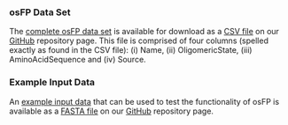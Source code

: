 ### osFP Data Set

The [complete osFP data set](https://github.com/chaninn/osFP/blob/master/osfp-full-data-set.csv) is available for download as a [CSV file](https://github.com/chaninn/osFP/blob/master/osfp-full-data-set.csv) on our [GitHub](https://github.com/chaninn/osFP/) repository page. This file is comprised of four columns (spelled exactly as found in the CSV file): (i) Name, (ii) OligomericState, (iii) AminoAcidSequence and (iv) Source.

### Example Input Data

An [example input data](https://github.com/chaninn/osFP/blob/master/example-data.fasta) that can be used to test the functionality of osFP is available as a [FASTA file](https://github.com/chaninn/osFP/blob/master/example-data.fasta) on our [GitHub](http://github.com/chaninn/osFP/) repository page.
